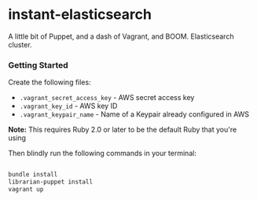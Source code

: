 instant-elasticsearch
=====================

A little bit of Puppet, and a dash of Vagrant, and BOOM. Elasticsearch cluster.


### Getting Started

Create the following files:

 * `.vagrant_secret_access_key` - AWS secret access key
 * `.vagrant_key_id` - AWS key ID
 * `.vagrant_keypair_name` - Name of a Keypair already configured in AWS


**Note:** This requires Ruby 2.0 or later to be the default Ruby that you're
using

Then blindly run the following commands in your terminal:

```bash

bundle install
librarian-puppet install
vagrant up

```
